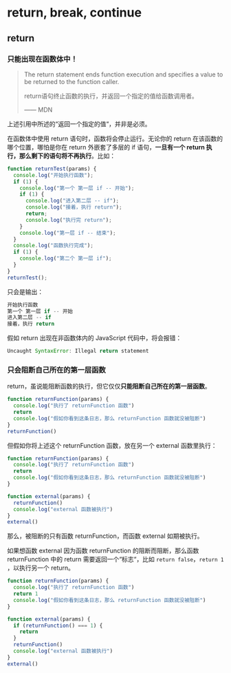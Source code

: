 # return, break, continue

## return

### 只能出现在函数体中！

> The return statement ends function execution and specifies a value to be returned to the function caller.
>
> return语句终止函数的执行，并返回一个指定的值给函数调用者。
>
> —— MDN

上述引用中所述的“返回一个指定的值“，并非是必须。

在函数体中使用 return 语句时，函数将会停止运行。无论你的 return 在该函数的哪个位置，哪怕是你在 return 外嵌套了多层的 if 语句，**一旦有一个 return 执行，那么剩下的语句将不再执行**。比如：

```javascript
function returnTest(params) {
  console.log("开始执行函数");
  if (1) {
    console.log("第一个 第一层 if -- 开始");
    if (1) {
      console.log("进入第二层 -- if");
      console.log("接着，执行 return");
      return;
      console.log("执行完 return");
    }
    console.log("第一层 if -- 结束");
  }
  console.log("函数执行完成");
  if (1) {
    console.log("第二个 第一层 if");
  }
}
returnTest();
```

只会是输出：

```javascript
开始执行函数 
第一个 第一层 if -- 开始 
进入第二层 -- if 
接着，执行 return 
```

假如 return 出现在非函数体内的 JavaScript 代码中，将会报错：

```javascript
Uncaught SyntaxError: Illegal return statement
```

### 只会阻断自己所在的第一层函数

return，虽说能阻断函数的执行，但它仅仅**只能阻断自己所在的第一层函数**。

```javascript
function returnFunction(params) {
  console.log("执行了 returnFunction 函数")
  return
  console.log("假如你看到这条日志，那么 returnFunction 函数就没被阻断")
}
returnFunction()
```

但假如你将上述这个 returnFunction 函数，放在另一个 external 函数里执行：

```javascript
function returnFunction(params) {
  console.log("执行了 returnFunction 函数")
  return
  console.log("假如你看到这条日志，那么 returnFunction 函数就没被阻断")
}

function external(params) {
  returnFunction()
  console.log("external 函数被执行")
}
external()
```

那么，被阻断的只有函数 returnFunction，而函数 external 如期被执行。

如果想函数 external 因为函数 returnFunction 的阻断而阻断，那么函数 returnFunction 中的 return 需要返回一个“标志“，比如 `return false`，`return 1` ，以执行另一个 return。

```javascript
function returnFunction(params) {
  console.log("执行了 returnFunction 函数")
  return 1
  console.log("假如你看到这条日志，那么 returnFunction 函数就没被阻断")
}

function external(params) {
  if (returnFunction() === 1) {
    return
  }
  returnFunction()
  console.log("external 函数被执行")
}
external()
```

